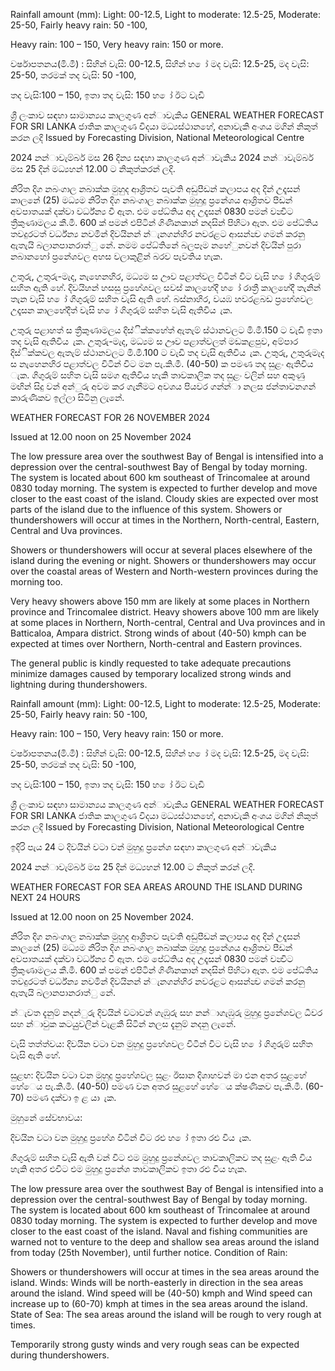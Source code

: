 Rainfall amount (mm): Light: 00-12.5, Light to moderate: 12.5-25, Moderate: 25-50, Fairly heavy rain: 50 -100,

Heavy rain: 100 – 150, Very heavy rain: 150 or more.

වර්ෂාපතනය(මි.මී) : සිහින් වැසි: 00-12.5, සිහින් හ ෝ මද වැසි: 12.5-25, මද වැසි: 25-50, තරමක් තද වැසි: 50 -100,

තද වැසි:100 – 150, ඉතා තද වැසි: 150 හ ෝ ඊට වැඩි

ශ්‍රී ලංකාව සඳහා සාමාන්‍යය කාලගුණ අන්‍ාවැකිය GENERAL WEATHER FORECAST FOR SRI LANKA ජාතික කාලගුණ විදයා මධ්‍යස්ථානහේ, අනාවැකි අංශය මගින් නිකුත් කරන ලදි Issued by Forecasting Division, National Meteorological Centre

2024 නන්‍ාවැම්බර් මස 26 දින්‍ය සඳහා කාලගුණ අන්‍ාවැකිය 2024 නන්‍ාවැම්බර් මස 25 දින්‍ මධ්‍යහන්‍ 12.00 ට නිකුත්කරන්‍ ලදි.

නිරිත දිග නබංගාල නබාක්ක මුහුද ආශ්‍රිතව පැවති අඩුපීඩන්‍ කලාපය අද දින්‍ උදෑසන්‍ කාලනේ (25) මධ්‍යම නිරිත දිග නබංගාල නබාක්ක මුහුදු ප්‍රනේශය ආශ්‍රිතව පීඩන්‍ අවපාතයක් දක්වා වර්ධ්‍න්‍ය වී ඇත. එම පේධ්‍තිය අද උදෑසන්‍ 0830 පමන්‍ වන්‍විට ත්‍රීකුණාමලය කී.මී. 600 ක් පමන්‍ එපිටින් ගිණිනකාන්‍ නදසින් පිහිටා ඇත. එම පේධ්‍තිය තවදුරටත් වර්ධ්‍න්‍ය නවමින් දිවයිනන් න්‍ැනගන්‍හිර නවරළට ආසන්න්‍ව ගමන් කරනු ඇතැයි බලානපානරාත්ු නේ. නමම පේධ්‍තිනේ බලපෑම නහේුනවන් දිවයින්‍ පුරා නබානහෝ ප්‍රනේශවල අහස වලාකුළින් බරව පැවතිය හැක.

උතුරු, උතුරු-මැද, නැහෙනහිර, මධ්‍යම ස ඌව පළාත්වල විටින් විට වැසි හ ෝ ගිගුරුම් සහිත ඇති හේ. දිවයිහන් හසසු ප්‍රහේශවල සවස් කාලහේදී හ ෝ රාත්‍රී කාලහේදී තැනින් තැන වැසි හ ෝ ගිගුරුම් සහිත වැසි ඇති හේ. බස්නාහිර, වයඹ හවරළබඩ ප්‍රහේශවල උදෑසන කාලහේදීත් වැසි හ ෝ ගිගුරුම් සහිත වැසි ඇතිවිය ැක.

උතුරු පළාහත් ස ත්‍රීකුණාමලය දිස්ික්කහේත් ඇතැම් ස්ථානවලට මි.මී.150 ට වැඩි ඉතා තද වැසි ඇතිවිය ැක. උතුරු-මැද, මධ්‍යම ස ඌව පළාත්වලත් මඩකළපුව, අම්පාර දිස්ික්කවල ඇතැම් ස්ථානවලට මි.මී.100 ට වැඩි තද වැසි ඇතිවිය ැක. උතුරු, උතුරුමැද ස නැහෙනහිර පළාත්වල විටින් විට මන පැ.කි.මී. (40-50) ක පමණ තද සුළං ඇතිවිය ැක. ගිගුරුම් සහිත වැසි සමග ඇතිවිය හැකි තාවකාලික තද සුළං වලින් සහ අකුණු මඟින් සිදු වන්‍ අන්‍ුරු අවම කර ගැනීමට අවශය පියවර ගන්න්‍ා නලස ජන්‍තාවනගන් කාරුණිකව ඉල්ලා සිටිනු ලැනේ.

WEATHER FORECAST FOR 26 NOVEMBER 2024

Issued at 12.00 noon on 25 November 2024

The low pressure area over the southwest Bay of Bengal is intensified into a depression over the central-southwest Bay of Bengal by today morning. The system is located about 600 km southeast of Trincomalee at around 0830 today morning. The system is expected to further develop and move closer to the east coast of the island. Cloudy skies are expected over most parts of the island due to the influence of this system. Showers or thundershowers will occur at times in the Northern, North-central, Eastern, Central and Uva provinces.

Showers or thundershowers will occur at several places elsewhere of the island during the evening or night. Showers or thundershowers may occur over the coastal areas of Western and North-western provinces during the morning too.

Very heavy showers above 150 mm are likely at some places in Northern province and Trincomalee district. Heavy showers above 100 mm are likely at some places in Northern, North-central, Central and Uva provinces and in Batticaloa, Ampara district. Strong winds of about (40-50) kmph can be expected at times over Northern, North-central and Eastern provinces.

The general public is kindly requested to take adequate precautions minimize damages caused by temporary localized strong winds and lightning during thundershowers.

Rainfall amount (mm): Light: 00-12.5, Light to moderate: 12.5-25, Moderate: 25-50, Fairly heavy rain: 50 -100,

Heavy rain: 100 – 150, Very heavy rain: 150 or more.

වර්ෂාපතනය(මි.මී) : සිහින් වැසි: 00-12.5, සිහින් හ ෝ මද වැසි: 12.5-25, මද වැසි: 25-50, තරමක් තද වැසි: 50 -100,

තද වැසි:100 – 150, ඉතා තද වැසි: 150 හ ෝ ඊට වැඩි

ශ්‍රී ලංකාව සඳහා සාමාන්‍යය කාලගුණ අන්‍ාවැකිය GENERAL WEATHER FORECAST FOR SRI LANKA ජාතික කාලගුණ විදයා මධ්‍යස්ථානහේ, අනාවැකි අංශය මගින් නිකුත් කරන ලදි Issued by Forecasting Division, National Meteorological Centre

ඉදිරි පැය 24 ට දිවයින්‍ වටා වන්‍ මුහුදු ප්‍රනේශ සඳහා කාලගුණ අන්‍ාවැකිය

2024 නන්‍ාවැම්බර් මස 25 දින්‍ මධ්‍යහන්‍ 12.00 ට නිකුත් කරන්‍ ලදි.

WEATHER FORECAST FOR SEA AREAS AROUND THE ISLAND DURING NEXT 24 HOURS

Issued at 12.00 noon on 25 November 2024.

නිරිත දිග නබංගාල නබාක්ක මුහුද ආශ්‍රිතව පැවති අඩුපීඩන්‍ කලාපය අද දින්‍ උදෑසන්‍ කාලනේ (25) මධ්‍යම නිරිත දිග නබංගාල නබාක්ක මුහුදු ප්‍රනේශය ආශ්‍රිතව පීඩන්‍ අවපාතයක් දක්වා වර්ධ්‍න්‍ය වී ඇත. එම පේධ්‍තිය අද උදෑසන්‍ 0830 පමන්‍ වන්‍විට ත්‍රීකුණාමලය කී.මී. 600 ක් පමන්‍ එපිටින් ගිණිනකාන්‍ නදසින් පිහිටා ඇත. එම පේධ්‍තිය තවදුරටත් වර්ධ්‍න්‍ය නවමින් දිවයිනන් න්‍ැනගන්‍හිර නවරළට ආසන්න්‍ව ගමන් කරනු ඇතැයි බලානපානරාත්ු නේ.

න්‍ැවත දැනුම් නදන්‍ුරු දිවයින්‍ වටාවන්‍ ගැඹුරු සහ නන්‍ාගැඹුරු මුහුදු ප්‍රනේශවල ධීවර සහ න්‍ාවුක කටයුුවලින් වැළකී සිටින්‍ නලස දැනුම් නදනු ලැනේ.

වැසි තත්ත්වය: දිවයින වටා වන මුහුදු ප්‍රහේශවල විටින් විට වැසි හ ෝ ගිගුරුම් සහිත වැසි ඇති හේ.

සුළඟ: දිවයින වටා වන මුහුදු ප්‍රහේශවල සුළං ඊසාන දිශාහවන් මා එන අතර සුළහේ හේෙය පැ.කි.මී. (40-50) පමණ වන අතර සුළහේ හේෙය ක්ෂණිකව පැ.කි.මී. (60-70) පමණ දක්වා ඉ ළ යා ැක.

මුහුනේ සේවභාවය:

දිවයින වටා වන මුහුදු ප්‍රහේශ විටින් විට රළු හ ෝ ඉතා රළු විය ැක.

ගිගුරුම් සහිත වැසි ඇති වන්‍ විට එම මුහුදු ප්‍රනේශවල තාවකාලිකව තද සුළං ඇති විය හැකි අතර එවිට එම මුහුදු ප්‍රනේශ තාවකාලිකව ඉතා රළු විය හැක.

The low pressure area over the southwest Bay of Bengal is intensified into a depression over the central-southwest Bay of Bengal by today morning. The system is located about 600 km southeast of Trincomalee at around 0830 today morning. The system is expected to further develop and move closer to the east coast of the island. Naval and fishing communities are warned not to venture to the deep and shallow sea areas around the island from today (25th November), until further notice. Condition of Rain:

Showers or thundershowers will occur at times in the sea areas around the island. Winds: Winds will be north-easterly in direction in the sea areas around the island. Wind speed will be (40-50) kmph and Wind speed can increase up to (60-70) kmph at times in the sea areas around the island. State of Sea: The sea areas around the island will be rough to very rough at times.

Temporarily strong gusty winds and very rough seas can be expected during thundershowers.